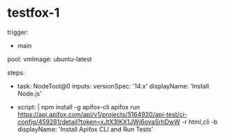 # testfox-1

trigger:
- main

pool:
  vmImage: ubuntu-latest

steps:
- task: NodeTool@0
  inputs:
    versionSpec: '14.x'
  displayName: 'Install Node.js'

- script: |
    npm install -g apifox-cli
    apifox run https://api.apifox.com/api/v1/projects/5164920/api-test/ci-config/459281/detail?token=xJtX3IKX1JWj6ovaSrhDwW -r html,cli  -b
  displayName: 'Install Apifox CLI and Run Tests'
